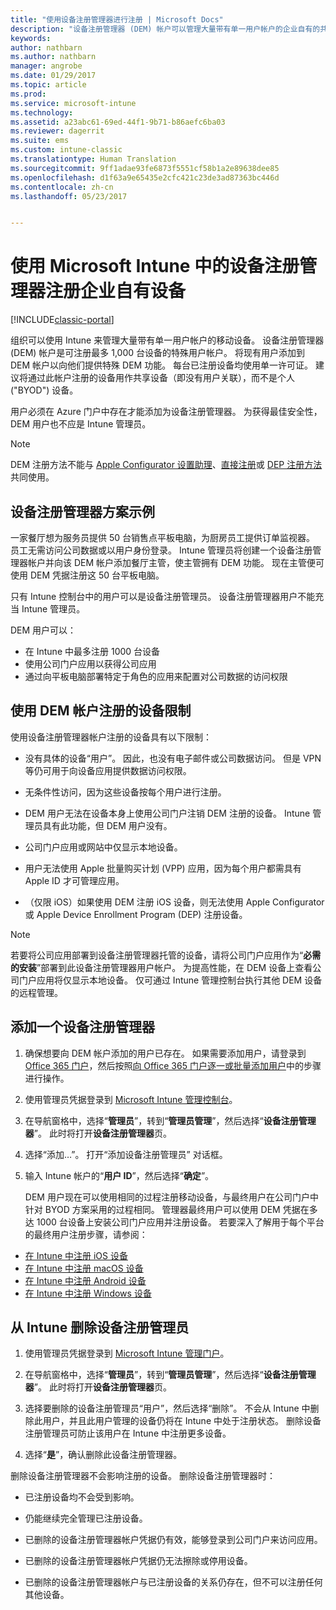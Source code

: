 ```yaml
---
title: "使用设备注册管理器进行注册 | Microsoft Docs"
description: "设备注册管理器 (DEM) 帐户可以管理大量带有单一用户帐户的企业自有的共享移动设备。"
keywords: 
author: nathbarn
ms.author: nathbarn
manager: angrobe
ms.date: 01/29/2017
ms.topic: article
ms.prod: 
ms.service: microsoft-intune
ms.technology: 
ms.assetid: a23abc61-69ed-44f1-9b71-b86aefc6ba03
ms.reviewer: dagerrit
ms.suite: ems
ms.custom: intune-classic
ms.translationtype: Human Translation
ms.sourcegitcommit: 9ff1adae93fe6873f5551cf58b1a2e89638dee85
ms.openlocfilehash: d1f63a9e65435e2cfc421c23de3ad87363bc446d
ms.contentlocale: zh-cn
ms.lasthandoff: 05/23/2017


---
```



# <a name="enroll-corporate-owned-devices-with-the-device-enrollment-manager-in-microsoft-intune"></a>使用 Microsoft Intune 中的设备注册管理器注册企业自有设备

[!INCLUDE[classic-portal](../includes/classic-portal.md)]

组织可以使用 Intune 来管理大量带有单一用户帐户的移动设备。 设备注册管理器 (DEM) 帐户是可注册最多 1,000 台设备的特殊用户帐户。 将现有用户添加到 DEM 帐户以向他们提供特殊 DEM 功能。 每台已注册设备均使用单一许可证。 建议将通过此帐户注册的设备用作共享设备（即没有用户关联），而不是个人 ("BYOD") 设备。  

用户必须在 Azure 门户中存在才能添加为设备注册管理器。 为获得最佳安全性，DEM 用户也不应是 Intune 管理员。

>[!NOTE]
>DEM 注册方法不能与 [Apple Configurator 设置助理](ios-setup-assistant-enrollment-in-microsoft-intune.md)、[直接注册](ios-direct-enrollment-in-microsoft-intune.md)或 [DEP 注册方法](ios-device-enrollment-program-in-microsoft-intune.md)共同使用。

## <a name="example-of-a-device-enrollment-manager-scenario"></a>设备注册管理器方案示例

一家餐厅想为服务员提供 50 台销售点平板电脑，为厨房员工提供订单监视器。 员工无需访问公司数据或以用户身份登录。 Intune 管理员将创建一个设备注册管理器帐户并向该 DEM 帐户添加餐厅主管，使主管拥有 DEM 功能。 现在主管便可使用 DEM 凭据注册这 50 台平板电脑。

只有 Intune 控制台中的用户可以是设备注册管理员。 设备注册管理器用户不能充当 Intune 管理员。

DEM 用户可以：

-   在 Intune 中最多注册 1000 台设备
-   使用公司门户应用以获得公司应用
-   通过向平板电脑部署特定于角色的应用来配置对公司数据的访问权限

## <a name="limitations-of-devices-that-are-enrolled-with-a-dem-account"></a>使用 DEM 帐户注册的设备限制

使用设备注册管理器帐户注册的设备具有以下限制：

  - 没有具体的设备“用户”。 因此，也没有电子邮件或公司数据访问。 但是 VPN 等仍可用于向设备应用提供数据访问权限。

  - 无条件性访问，因为这些设备按每个用户进行注册。

  - DEM 用户无法在设备本身上使用公司门户注销 DEM 注册的设备。 Intune 管理员具有此功能，但 DEM 用户没有。

  - 公司门户应用或网站中仅显示本地设备。

  - 用户无法使用 Apple 批量购买计划 (VPP) 应用，因为每个用户都需具有 Apple ID 才可管理应用。

  - （仅限 iOS）如果使用 DEM 注册 iOS 设备，则无法使用 Apple Configurator 或 Apple Device Enrollment Program (DEP) 注册设备。

> [!NOTE]
> 若要将公司应用部署到设备注册管理器托管的设备，请将公司门户应用作为“**必需的安装**”部署到此设备注册管理器用户帐户。
> 为提高性能，在 DEM 设备上查看公司门户应用将仅显示本地设备。 仅可通过 Intune 管理控制台执行其他 DEM 设备的远程管理。


## <a name="add-a-device-enrollment-manager"></a>添加一个设备注册管理器

1.  确保想要向 DEM 帐户添加的用户已存在。 如果需要添加用户，请登录到 [Office 365 门户](https://go.microsoft.com/fwlink/p/?LinkId=698854)，然后按照[向 Office 365 门户逐一或批量添加用户](https://support.office.com/article/Add-users-individually-or-in-bulk-to-Office-365-Admin-Help-1970f7d6-03b5-442f-b385-5880b9c256ec)中的步骤进行操作。

2.  使用管理员凭据登录到 [Microsoft Intune 管理控制台](https://manage.microsoft.com)。

3.  在导航窗格中，选择“**管理员**”，转到“**管理员管理**”，然后选择“**设备注册管理器**”。 此时将打开**设备注册管理器**页。

4.  选择“添加…”。 打开“添加设备注册管理员”  对话框。

5.  输入 Intune 帐户的“**用户 ID**”，然后选择“**确定**”。

    DEM 用户现在可以使用相同的过程注册移动设备，与最终用户在公司门户中针对 BYOD 方案采用的过程相同。 管理器最终用户可以使用 DEM 凭据在多达 1000 台设备上安装公司门户应用并注册设备。 若要深入了解用于每个平台的最终用户注册步骤，请参阅：

  - [在 Intune 中注册 iOS 设备](https://docs.microsoft.com/intune-user-help/enroll-your-device-in-intune-ios)
  - [在 Intune 中注册 macOS 设备](https://docs.microsoft.com/intune-user-help/enroll-your-device-in-intune-macos)
  - [在 Intune 中注册 Android 设备](https://docs.microsoft.com/intune-user-help/enroll-your-device-in-intune-android)
  - [在 Intune 中注册 Windows 设备](https://docs.microsoft.com/intune-user-help/enroll-your-device-in-intune-windows)

## <a name="delete-a-device-enrollment-manager-from-intune"></a>从 Intune 删除设备注册管理员

1.  使用管理员凭据登录到 [Microsoft Intune 管理门户](https://manage.microsoft.com)。

2.  在导航窗格中，选择“**管理员**”，转到“**管理员管理**”，然后选择“**设备注册管理器**”。 此时将打开**设备注册管理器**页。

3.  选择要删除的设备注册管理员“用户”，然后选择“删除”。 不会从 Intune 中删除此用户，并且此用户管理的设备仍将在 Intune 中处于注册状态。 删除设备注册管理员可防止该用户在 Intune 中注册更多设备。

4.  选择“**是**”，确认删除此设备注册管理器。

删除设备注册管理器不会影响注册的设备。 删除设备注册管理器时：

-   已注册设备均不会受到影响。

-   仍能继续完全管理已注册设备。

-   已删除的设备注册管理器帐户凭据仍有效，能够登录到公司门户来访问应用。

-   已删除的设备注册管理器帐户凭据仍无法擦除或停用设备。

-   已删除的设备注册管理器帐户与已注册设备的关系仍存在，但不可以注册任何其他设备。

